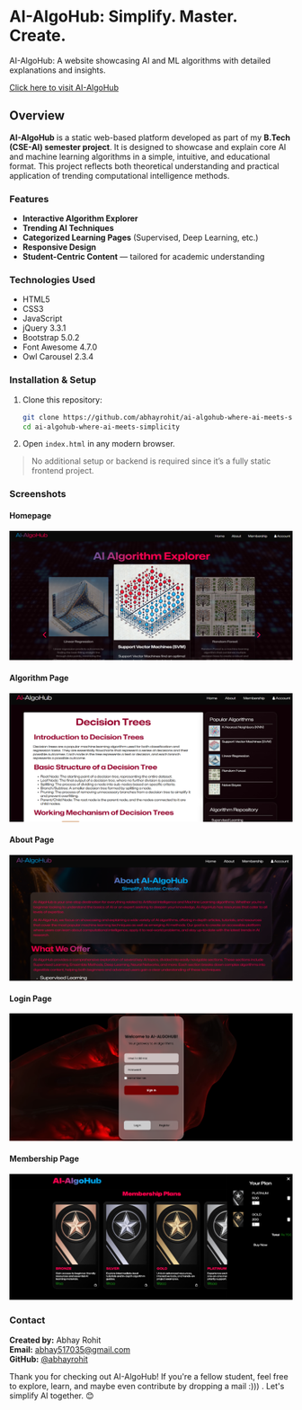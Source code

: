 # AI-AlgoHub: Simplify. Master. Create.
AI-AlgoHub: A website showcasing AI and ML algorithms with detailed explanations and insights.

[Click here to visit AI-AlgoHub](https://abhayrohit.github.io/ai-algohub-where-ai-meets-simplicity/)


## Overview
**AI-AlgoHub** is a static web-based platform developed as part of my **B.Tech (CSE-AI) semester project**. It is designed to showcase and explain core AI and machine learning algorithms in a simple, intuitive, and educational format. This project reflects both theoretical understanding and practical application of trending computational intelligence methods.

### Features
-  **Interactive Algorithm Explorer**  
-  **Trending AI Techniques**  
-  **Categorized Learning Pages** (Supervised, Deep Learning, etc.)  
-  **Responsive Design**
-  **Student-Centric Content** — tailored for academic understanding

### Technologies Used
- HTML5  
- CSS3  
- JavaScript  
- jQuery 3.3.1  
- Bootstrap 5.0.2  
- Font Awesome 4.7.0  
- Owl Carousel 2.3.4

### Installation & Setup
1. Clone this repository:
    ```bash
    git clone https://github.com/abhayrohit/ai-algohub-where-ai-meets-simplicity.git
    cd ai-algohub-where-ai-meets-simplicity
    ```

2. Open `index.html` in any modern browser.

> No additional setup or backend is required since it’s a fully static frontend project.

### Screenshots

#### Homepage
![Homepage Screenshot](Screenshots/Index.png)

#### Algorithm  Page
![Algorithm Page Screenshot](Screenshots/algorithm.png)

#### About  Page
![About Page Screenshot](Screenshots/about.png)

#### Login Page 
![Login Page](Screenshots/login.png)

#### Membership Page
![Membership Page](Screenshots/membership.png)


### Contact

**Created by:** Abhay Rohit  
**Email:** abhay517035@gmail.com  
**GitHub:** [@abhayrohit](https://github.com/abhayrohit)

Thank you for checking out AI-AlgoHub! If you're a fellow student, feel free to explore, learn, and maybe even contribute by dropping a mail :))) . Let's simplify AI together. 😊

